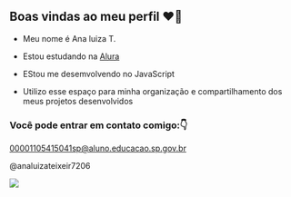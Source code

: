 ## Boas vindas ao meu perfil ❤️‍🔥

- Meu nome é Ana luiza T.

* Estou estudando na [Alura](https://alura.com.br)

- EStou me desemvolvendo no JavaScript

- Utilizo esse espaço para minha organização e compartilhamento dos meus projetos desenvolvidos

### Você pode entrar em contato comigo:👇

00001105415041sp@aluno.educacao.sp.gov.br

@analuizateixeir7206

![](https://media1.tenor.com/m/p9v9mOmpvdgAAAAC/kevin.gif)
